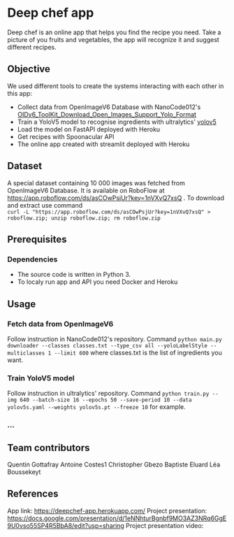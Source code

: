 # Deep chef app

Deep chef is an online app that helps you find the recipe you need. Take a picture of you fruits and vegetables, the app will recognize it and suggest different recipes. 

## Objective
We used different tools to create the systems interacting with each other in this app:

- Collect data from OpenImageV6 Database with NanoCode012's [OIDv6_ToolKit_Download_Open_Images_Support_Yolo_Format](https://github.com/NanoCode012/OIDv6_ToolKit_Download_Open_Images_Support_Yolo_Format)
- Train a YoloV5 model to recognise ingredients with ultralytics' [yolov5](https://github.com/ultralytics/yolov5)
- Load the model on FastAPI deployed with Heroku
- Get recipes with Spoonacular API 
- The online app created with streamlit deployed with Heroku

## Dataset
A special dataset containing 10 000 images was fetched from OpenImageV6 Database. It is available on RoboFlow at https://app.roboflow.com/ds/asCOwPsjUr?key=1nVXvQ7xsQ . To download and extract use command <br/> `curl -L "https://app.roboflow.com/ds/asCOwPsjUr?key=1nVXvQ7xsQ" > roboflow.zip; unzip roboflow.zip; rm roboflow.zip`

## Prerequisites

### Dependencies
- The source code is written in Python 3.
- To localy run app and API you need Docker and Heroku

## Usage
### Fetch data from OpenImageV6
Follow instruction in NanoCode012's repository. Command `python main.py downloader --classes classes.txt --type_csv all --yoloLabelStyle --multiclasses 1 --limit 600` where classes.txt is the list of ingredients you want.

### Train YoloV5 model
Follow instruction in ultralytics' repository. Command `python train.py --img 640 --batch-size 16 --epochs 50 --save-period 10 --data yolov5s.yaml --weights yolov5s.pt --freeze 10` for example.

### ...


## Team contributors
Quentin Gottafray
Antoine Costes1
Christopher Gbezo
Baptiste Eluard
Léa Boussekeyt

## References
App link: https://deepchef-app.herokuapp.com/
Project presentation: https://docs.google.com/presentation/d/1eNNhturBgnbf9MO3AZ3NRq6GgE9U0vso55SP4R5BbA8/edit?usp=sharing
Project presentation video: 
